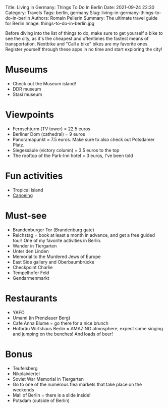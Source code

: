 Title: Living in Germany: Things To Do In Berlin
Date: 2021-09-24 22:30
Category: Travels
Tags: berlin, germany
Slug: living-in-germany-things-to-do-in-berlin
Authors: Romain Pellerin
Summary: The ultimate travel guide for Berlin
Image: things-to-do-in-berlin.jpg

Before diving into the list of things to do, make sure to get yourself a bike to see the city, as it's the cheapest and oftentimes the fastest means of transportation. Nextbike and "Call a bike" bikes are my favorite ones. Register yourself through these apps in no time and start exploring the city!

# Museums

- Check out the Museum island!
- DDR museum
- Stasi museum

# Viewpoints

- Fernsehturm (TV tower) = 22.5 euros
- Berliner Dom (cathedral) = 9 euros
- Panoramapunkt = 7.5 euros. Make sure to also check out Potsdamer Platz.
- Siegessäule (victory column) = 3.5 euros to the top
- The rooftop of the Park-Inn hotel = 3 euros, I've been told

# Fun activities

- Tropical Island
- [Canoeing](https://canoa-berlin.de/de)

# Must-see

- Brandenburger Tor (Brandenburg gate)
- Reichstag = book at least a month in advance, and get a free guided tour! One of my favorite activities in Berlin.
- Wander in Tiergarten
- Unter den Linden
- Memorial to the Murdered Jews of Europe
- East Side gallery and Oberbaumbrücke
- Checkpoint Charlie
- Tempelhofer Feld
- Gendarmenmarkt

# Restaurants

- YAFO
- Umami (in Prenzlauer Berg)
- Cafe Anna Blume = go there for a nice brunch
- Hofbräu Wirtshaus Berlin = AMAZING atmosphere, expect some singing and jumping on the benches! And loads of beer!

# Bonus

- Teufelsberg
- Nikolaiviertel
- Soviet War Memorial in Tiergarten
- Go to one of the numerous flea markets that take place on the weekends
- Mall of Berlin = there is a slide inside!
- Potsdam (outside of Berlin)
